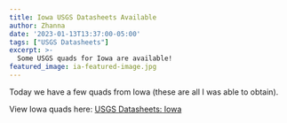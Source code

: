 ```yaml
---
title: Iowa USGS Datasheets Available
author: Zhanna
date: '2023-01-13T13:37:00-05:00'
tags: ["USGS Datasheets"]
excerpt: >-
  Some USGS quads for Iowa are available!
featured_image: ia-featured-image.jpg
---
```


Today we have a few quads from Iowa (these are all I was able to obtain).

View Iowa quads here: [USGS Datasheets: Iowa](/usgs-datasheets/iowa/)